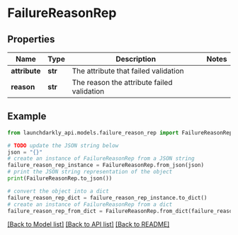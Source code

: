 # FailureReasonRep


## Properties

Name | Type | Description | Notes
------------ | ------------- | ------------- | -------------
**attribute** | **str** | The attribute that failed validation | 
**reason** | **str** | The reason the attribute failed validation | 

## Example

```python
from launchdarkly_api.models.failure_reason_rep import FailureReasonRep

# TODO update the JSON string below
json = "{}"
# create an instance of FailureReasonRep from a JSON string
failure_reason_rep_instance = FailureReasonRep.from_json(json)
# print the JSON string representation of the object
print(FailureReasonRep.to_json())

# convert the object into a dict
failure_reason_rep_dict = failure_reason_rep_instance.to_dict()
# create an instance of FailureReasonRep from a dict
failure_reason_rep_from_dict = FailureReasonRep.from_dict(failure_reason_rep_dict)
```
[[Back to Model list]](../README.md#documentation-for-models) [[Back to API list]](../README.md#documentation-for-api-endpoints) [[Back to README]](../README.md)


